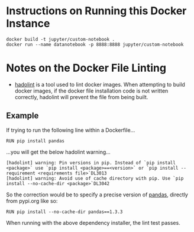 # Instructions on Running this Docker Instance

```
docker build -t jupyter/custom-notebook .
docker run --name datanotebook -p 8888:8888 jupyter/custom-notebook
```

# Notes on the Docker File Linting

* [hadolint](https://github.com/hadolint/hadolint) is a tool used to lint docker images. When attempting to build docker images, if the docker file installation code is not written correctly, hadolint will prevent the file from being built.

## Example

If trying to run the following line within a Dockerfile...

```
RUN pip install pandas
```
...you will get the below hadolint warning...

```
[hadolint] warning: Pin versions in pip. Instead of `pip install <package>` use `pip install <package>==<version>` or `pip install --requirement <requirements file>`DL3013
[hadolint] warning: Avoid use of cache directory with pip. Use `pip install --no-cache-dir <package>`DL3042
```

So the correction would be to specify a precise version of [pandas](https://pypi.org/project/pandas/), directly from pypi.org like so:

```
RUN pip install --no-cache-dir pandas==1.3.3
```
When running with the above dependency installer, the lint test passes.
